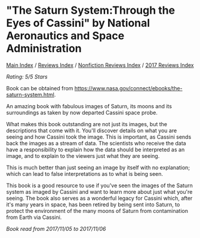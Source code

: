 # "The Saturn System:Through the Eyes of Cassini" by National Aeronautics and Space Administration

[Main Index](../../../README.md) / [Reviews Index](../../README.md) / [Nonfiction Reviews Index](../README.md) / [2017 Reviews Index](README.md)

*Rating: 5/5 Stars*

Book can be obtained from <https://www.nasa.gov/connect/ebooks/the-saturn-system.html>.

An amazing book with fabulous images of Saturn, its moons and its surroundings as taken by now departed Cassini space probe.

What makes this book outstanding are not just its images, but the descriptions that come with it. You'll discover details on what you are seeing and how Cassini took the image. This is important, as Cassini sends back the images as a stream of data. The scientists who receive the data have a responsibility to explain how the data should be interpreted as an image, and to explain to the viewers just what they are seeing.

This is much better than just seeing an image by itself with no explanation; which can lead to false interpretations as to what is being seen.

This book is a good resource to use if you've seen the images of the Saturn system as imaged by Cassini and want to learn more about just what you're seeing. The book also serves as a wonderful legacy for Cassini which, after it's many years in space, has been retired by being sent into Saturn, to protect the environment of the many moons of Saturn from contamination from Earth via Cassini.

*Book read from 2017/11/05 to 2017/11/06*
